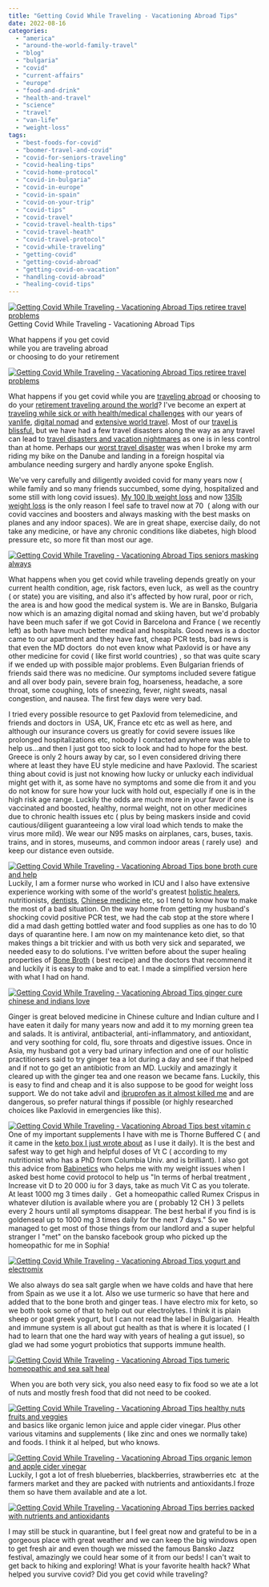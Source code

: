 ```yaml
---
title: "Getting Covid While Traveling - Vacationing Abroad Tips"
date: 2022-08-16
categories: 
  - "america"
  - "around-the-world-family-travel"
  - "blog"
  - "bulgaria"
  - "covid"
  - "current-affairs"
  - "europe"
  - "food-and-drink"
  - "health-and-travel"
  - "science"
  - "travel"
  - "van-life"
  - "weight-loss"
tags: 
  - "best-foods-for-covid"
  - "boomer-travel-and-covid"
  - "covid-for-seniors-traveling"
  - "covid-healing-tips"
  - "covid-home-protocol"
  - "covid-in-bulgaria"
  - "covid-in-europe"
  - "covid-in-spain"
  - "covid-on-your-trip"
  - "covid-tips"
  - "covid-travel"
  - "covid-travel-health-tips"
  - "covid-travel-heath"
  - "covid-travel-protocol"
  - "covid-while-traveling"
  - "getting-covid"
  - "getting-covid-abroad"
  - "getting-covid-on-vacation"
  - "handling-covid-abroad"
  - "healing-covid-tips"
---
```


[![Getting Covid While Traveling - Vacationing Abroad Tips retiree travel problems ](https://pub-ac94b3f306b24c0dba4238943c97f2e1.r2.dev/6a00e5502a9507883302a2eed0f932200d.jpg "Getting Covid While Traveling - Vacationing Abroad Tips retiree travel problems ")](https://pub-ac94b3f306b24c0dba4238943c97f2e1.r2.dev/6a00e5502a9507883302a2eed0f932200d.jpg)Getting Covid While Traveling - 
Vacationing Abroad Tips  
  
What happens if you get covid  
while you are traveling abroad  
or choosing to do your retirement 

<!--more-->

[![Getting Covid While Traveling - Vacationing Abroad Tips retiree travel problems ](https://pub-ac94b3f306b24c0dba4238943c97f2e1.r2.dev/6a00e5502a9507883302a2eed0f93f200d.jpg "Getting Covid While Traveling - Vacationing Abroad Tips retiree travel problems ")](https://pub-ac94b3f306b24c0dba4238943c97f2e1.r2.dev/6a00e5502a9507883302a2eed0f93f200d.jpg)  
  
What happens if you get covid while you are [traveling abroad](http://soultravelers3new.local/2022/07/cheapest-way-to-travel-europe-budget-travel-must-read.html) or choosing to do your [retirement traveling around the world](http://soultravelers3new.local/2022/03/retirement-traveling-around-the-world.html)? I've become an expert at [traveling while sick or with health/medical challenges](http://soultravelers3new.local/2012/10/traveling-while-sick-or-with-health-medical-challenges.html) with our years of [vanlife](http://soultravelers3new.local/2022/01/americans-van-life-in-europe-2022.html), [digital nomad](https://cse.google.com/cse?cx=001050992314836563403%3Ae46e6t4uayg&cof=FORID%3A&q=van+life&sa=Go&siteurl=www.soultravelers3.com%2Fblog-index.html&ref=www.soultravelers3.com%2F&ss=4816j1982240j18) and [extensive world travel](http://soultravelers3new.local/2008/06/how-to-do-exten.html). Most of our [travel is blissful,](http://soultravelers3new.local/2010/11/bora-bora-on-a-cheap-budget-travel-tahiti-moorea-and-french-polynesia.html "travel is blissful") but we have had a few travel disasters along the way as any travel can lead to [travel disasters and vacation nightmares](http://soultravelers3new.local/2011/10/travel-distasters-vacation-nightmares.html) as one is in less control than at home. Perhaps our [worst travel disaster](http://soultravelers3new.local/2009/09/-a-travelers-tragic-tale-handling-travel-disasters-medical-emergency-.html "worst travel disaster") was when I broke my arm riding my bike on the Danube and landing in a foreign hospital via ambulance needing surgery and hardly anyone spoke English.  
  
We've very carefully and diligently avoided covid for many years now ( while family and so many friends succumbed, some dying, hospitalized and some still with long covid issues). [My 100 lb weight loss](http://soultravelers3new.local/2022/03/i-lost-100lbs-best-weight-loss-tips-.html) and now [135lb weight loss](http://soultravelers3new.local/2022/06/my-weight-journey-down-135lbs-612-kilos.html) is the only reason I feel safe to travel now at 70  ( along with our covid vaccines and boosters and always masking with the best masks on planes and any indoor spaces). We are in great shape, exercise daily, do not take any medicine, or have any chronic conditions like diabetes, high blood pressure etc, so more fit than most our age.   
  
[![Getting Covid While Traveling - Vacationing Abroad Tips seniors masking always](https://pub-ac94b3f306b24c0dba4238943c97f2e1.r2.dev/6a00e5502a9507883302a308db118d200c.jpg "Getting Covid While Traveling - Vacationing Abroad Tips seniors masking always")](https://pub-ac94b3f306b24c0dba4238943c97f2e1.r2.dev/6a00e5502a9507883302a308db118d200c.jpg)  
  
What happens when you get covid while traveling depends greatly on your current health condition, age, risk factors, even luck,  as well as the country ( or state) you are visiting, and also it's affected by how rural, poor or rich, the area is and how good the medical system is. We are in Bansko, Bulgaria now which is an amazing digital nomad and skiing haven, but we'd probably have been much safer if we got Covid in Barcelona and France ( we recently left) as both have much better medical and hospitals. Good news is a doctor came to our apartment and they have fast, cheap PCR tests, bad news is that even the MD doctors  do not even know what Paxlovid is or have any other medicine for covid ( like first world countries) , so that was quite scary if we ended up with possible major problems. Even Bulgarian friends of friends said there was no medicine. Our symptoms included severe fatigue and all over body pain, severe brain fog, hoarseness, headache, a sore throat, some coughing, lots of sneezing, fever, night sweats, nasal congestion, and nausea. The first few days were very bad.   
  
I tried every possible resource to get Paxlovid from telemedicine, and friends and doctors in  USA, UK, France etc etc as well as here, and although our insurance covers us greatly for covid severe issues like prolonged hospitalizations etc, nobody I contacted anywhere was able to help us...and then I just got too sick to look and had to hope for the best. Greece is only 2 hours away by car, so I even considered driving there where at least they have EU style medicine and have Paxlovid. The scariest thing about covid is just not knowing how lucky or unlucky each individual might get with it, as some have no symptoms and some die from it and you do not know for sure how your luck with hold out, especially if one is in the high risk age range. Luckily the odds are much more in your favor if one is vaccinated and boosted, healthy, normal weight, not on other medicines due to chronic health issues etc ( plus by being maskers inside and covid cautious/diligent guaranteeing a low viral load which tends to make the virus more mild). We wear our N95 masks on airplanes, cars, buses, taxis. trains, and in stores, museums, and common indoor areas ( rarely use)  and keep our distance even outside.   
  
[![Getting Covid While Traveling - Vacationing Abroad Tips bone broth cure and help](https://pub-ac94b3f306b24c0dba4238943c97f2e1.r2.dev/6a00e5502a9507883302a308db3dcd200c.jpg "Getting Covid While Traveling - Vacationing Abroad Tips bone broth cure and help")](https://pub-ac94b3f306b24c0dba4238943c97f2e1.r2.dev/6a00e5502a9507883302a308db3dcd200c.jpg)  
Luckily, I am a former nurse who worked in ICU and I also have extensive experience working with some of the world's greatest [holistic healers](http://soultravelers3new.local/2011/09/travel-health-secrets-for-long-term-digital-nomads.html), nutritionists, [dentists](http://soultravelers3new.local/2013/03/curing-gum-disease-and-cavities-naturally.html), [Chinese medicine](http://soultravelers3new.local/2013/04/traditional-chinese-medicine-travel-in-china.html) etc, so I tend to know how to make the most of a bad situation. On the way home from getting my husband's shocking covid positive PCR test, we had the cab stop at the store where I did a mad dash getting bottled water and food supplies as one has to do 10 days of quarantine here. I am now on my maintenance keto diet, so that makes things a bit trickier and with us both very sick and separated, we needed easy to do solutions. I've written before about the super healing properties of [Bone Broth](http://soultravelers3new.local/2012/10/how-to-make-nourishing-bone-broth-recipes-to-heal.html) ( best recipe) and the doctors that recommend it and luckily it is easy to make and to eat. I made a simplified version here with what I had on hand.   
  
[![Getting Covid While Traveling - Vacationing Abroad Tips ginger cure chinese and indians love](https://pub-ac94b3f306b24c0dba4238943c97f2e1.r2.dev/6a00e5502a9507883302a2eed143b8200d.jpg "Getting Covid While Traveling - Vacationing Abroad Tips ginger cure chinese and indians love")](https://pub-ac94b3f306b24c0dba4238943c97f2e1.r2.dev/6a00e5502a9507883302a2eed143b8200d.jpg)

Ginger is great beloved medicine in Chinese culture and Indian culture and I have eaten it daily for many years now and add it to my morning green tea and salads. It is antiviral, antibacterial, anti-inflammatory, and antioxidant,  and very soothing for cold, flu, sore throats and digestive issues. Once in Asia, my husband got a very bad urinary infection and one of our holistic practitioners said to try ginger tea a lot during a day and see if that helped and if not to go get an antibiotic from an MD. Luckily and amazingly it cleared up with the ginger tea and one reason we became fans. Luckily, this is easy to find and cheap and it is also suppose to be good for weight loss support. We do not take advil and [ibruprofen as it almost killed me](http://soultravelers3new.local/2007/11/bloody-monday-i.html) and are dangerous, so prefer natural things if possible (or highly researched choices like Paxlovid in emergencies like this).   
  
[![Getting Covid While Traveling - Vacationing Abroad Tips best vitamin c](https://pub-ac94b3f306b24c0dba4238943c97f2e1.r2.dev/6a00e5502a9507883302a308db3e04200c.jpg "Getting Covid While Traveling - Vacationing Abroad Tips best vitamin c")](https://pub-ac94b3f306b24c0dba4238943c97f2e1.r2.dev/6a00e5502a9507883302a308db3e04200c.jpg)  
One of my important supplements I have with me is Thorne Buffered C ( and it came in the [keto box I just wrote about](http://soultravelers3new.local/2022/08/bansko-ryanair-delay-traveling-keto-bread.html#more) as I use it daily). It is the best and safest way to get high and helpful doses of Vt C ( according to my nutritionist who has a PhD from Columbia Univ. and is brilliant). I also got this advice from [Babinetics](https://babinetics.com) who helps me with my weight issues when I asked best home covid protocol to help us "In terms of herbal treatment , Increase vit D to 20 000 iu for 3 days, take as much Vit C as you tolerate.  At least 1000 mg 3 times daily .  Get a homeopathic called Rumex Crispus in whatever dilution is available where you are ( probably 12 CH ) 3 pellets every 2 hours until all symptoms disappear. The best herbal if you find is is goldenseal up to 1000 mg 3 times daily for the next 7 days." So we managed to get most of those things from our landlord and a super helpful stranger I "met" on the bansko facebook group who picked up the homeopathic for me in Sophia!   
  
  
[![Getting Covid While Traveling - Vacationing Abroad Tips yogurt and electromix ](https://pub-ac94b3f306b24c0dba4238943c97f2e1.r2.dev/6a00e5502a9507883302a308db3f20200c.jpg "Getting Covid While Traveling - Vacationing Abroad Tips yogurt and electromix ")](https://pub-ac94b3f306b24c0dba4238943c97f2e1.r2.dev/6a00e5502a9507883302a308db3f20200c.jpg)

We also always do sea salt gargle when we have colds and have that here from Spain as we use it a lot. Also we use turmeric so have that here and added that to the bone broth and ginger teas. I have electro mix for keto, so we both took some of that to help out our electrolytes. I think it is plain sheep or goat greek yogurt, but I can not read the label in Bulgarian.  Health and immune system is all about gut health as that is where it is located ( I had to learn that one the hard way with years of healing a gut issue), so glad we had some yogurt probiotics that supports immune health.   
  
[![Getting Covid While Traveling - Vacationing Abroad Tips tumeric homeopathic and sea salt heal ](https://pub-ac94b3f306b24c0dba4238943c97f2e1.r2.dev/6a00e5502a9507883302a30d48a538200b.jpg "Getting Covid While Traveling - Vacationing Abroad Tips tumeric homeopathic and sea salt heal ")](https://pub-ac94b3f306b24c0dba4238943c97f2e1.r2.dev/6a00e5502a9507883302a30d48a538200b.jpg)

 When you are both very sick, you also need easy to fix food so we ate a lot of nuts and mostly fresh food that did not need to be cooked.   
  
[![Getting Covid While Traveling - Vacationing Abroad Tips healthy nuts fruits and veggies ](https://pub-ac94b3f306b24c0dba4238943c97f2e1.r2.dev/6a00e5502a9507883302a2eed1488c200d.jpg "Getting Covid While Traveling - Vacationing Abroad Tips healthy nuts fruits and veggies ")](https://pub-ac94b3f306b24c0dba4238943c97f2e1.r2.dev/6a00e5502a9507883302a2eed1488c200d.jpg)  
and basics like organic lemon juice and apple cider vinegar. Plus other various vitamins and supplements ( like zinc and ones we normally take) and foods. I think it al helped, but who knows. 

[![Getting Covid While Traveling - Vacationing Abroad Tips organic lemon and apple cider vinegar ](https://pub-ac94b3f306b24c0dba4238943c97f2e1.r2.dev/6a00e5502a9507883302a2eed1452b200d.jpg "Getting Covid While Traveling - Vacationing Abroad Tips organic lemon and apple cider vinegar ")](https://pub-ac94b3f306b24c0dba4238943c97f2e1.r2.dev/6a00e5502a9507883302a2eed1452b200d.jpg)  
Luckily, I got a lot of fresh blueberries, blackberries, strawberries etc  at the farmers market and they are packed with nutrients and antioxidants.I froze them so have them available and ate a lot.   
  
[![Getting Covid While Traveling - Vacationing Abroad Tips berries packed with nutrients and antioxidants](https://pub-ac94b3f306b24c0dba4238943c97f2e1.r2.dev/6a00e5502a9507883302a2eed149e1200d.jpg "Getting Covid While Traveling - Vacationing Abroad Tips berries packed with nutrients and antioxidants")](https://pub-ac94b3f306b24c0dba4238943c97f2e1.r2.dev/6a00e5502a9507883302a2eed149e1200d.jpg)  
  
I may still be stuck in quarantine, but I feel great now and grateful to be in a gorgeous place with great weather and we can keep the big windows open to get fresh air and even though we missed the famous Bansko Jazz festival, amazingly we could hear some of it from our beds! I can't wait to get back to hiking and exploring! What is your favorite health hack? What helped you survive covid? Did you get covid while traveling?
